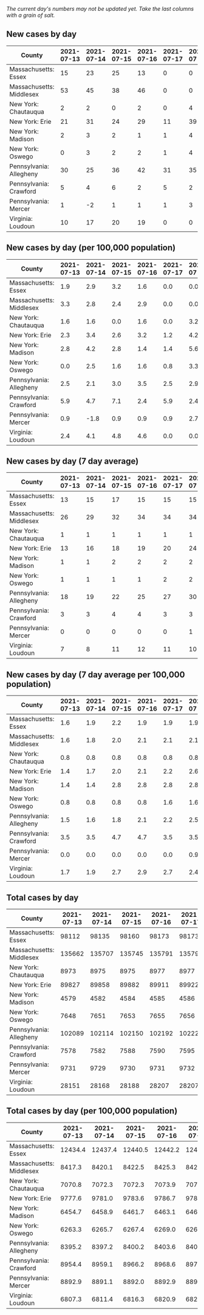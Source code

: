 _The current day's numbers may not be updated yet. Take the last columns with a grain of salt._
## New cases by day

| County | 2021-07-13 | 2021-07-14 | 2021-07-15 | 2021-07-16 | 2021-07-17 | 2021-07-18 | 2021-07-19 |
| --- | --- | --- | --- | --- | --- | --- | --- |
| Massachusetts: Essex | 15 | 23 | 25 | 13 | 0 | 0 | 66 |
| Massachusetts: Middlesex | 53 | 45 | 38 | 46 | 0 | 0 | 147 |
| New York: Chautauqua | 2 | 2 | 0 | 2 | 0 | 4 | 1 |
| New York: Erie | 21 | 31 | 24 | 29 | 11 | 39 | 15 |
| New York: Madison | 2 | 3 | 2 | 1 | 1 | 4 | 2 |
| New York: Oswego | 0 | 3 | 2 | 2 | 1 | 4 | 0 |
| Pennsylvania: Allegheny | 30 | 25 | 36 | 42 | 31 | 35 | 15 |
| Pennsylvania: Crawford | 5 | 4 | 6 | 2 | 5 | 2 | 1 |
| Pennsylvania: Mercer | 1 | -2 | 1 | 1 | 1 | 3 | 3 |
| Virginia: Loudoun | 10 | 17 | 20 | 19 | 0 | 0 | 26 |

## New cases by day (per 100,000 population)

| County | 2021-07-13 | 2021-07-14 | 2021-07-15 | 2021-07-16 | 2021-07-17 | 2021-07-18 | 2021-07-19 |
| --- | --- | --- | --- | --- | --- | --- | --- |
| Massachusetts: Essex | 1.9 | 2.9 | 3.2 | 1.6 | 0.0 | 0.0 | 8.4 |
| Massachusetts: Middlesex | 3.3 | 2.8 | 2.4 | 2.9 | 0.0 | 0.0 | 9.1 |
| New York: Chautauqua | 1.6 | 1.6 | 0.0 | 1.6 | 0.0 | 3.2 | 0.8 |
| New York: Erie | 2.3 | 3.4 | 2.6 | 3.2 | 1.2 | 4.2 | 1.6 |
| New York: Madison | 2.8 | 4.2 | 2.8 | 1.4 | 1.4 | 5.6 | 2.8 |
| New York: Oswego | 0.0 | 2.5 | 1.6 | 1.6 | 0.8 | 3.3 | 0.0 |
| Pennsylvania: Allegheny | 2.5 | 2.1 | 3.0 | 3.5 | 2.5 | 2.9 | 1.2 |
| Pennsylvania: Crawford | 5.9 | 4.7 | 7.1 | 2.4 | 5.9 | 2.4 | 1.2 |
| Pennsylvania: Mercer | 0.9 | -1.8 | 0.9 | 0.9 | 0.9 | 2.7 | 2.7 |
| Virginia: Loudoun | 2.4 | 4.1 | 4.8 | 4.6 | 0.0 | 0.0 | 6.3 |

## New cases by day (7 day average)

| County | 2021-07-13 | 2021-07-14 | 2021-07-15 | 2021-07-16 | 2021-07-17 | 2021-07-18 | 2021-07-19 |
| --- | --- | --- | --- | --- | --- | --- | --- |
| Massachusetts: Essex | 13 | 15 | 17 | 15 | 15 | 15 | 20 |
| Massachusetts: Middlesex | 26 | 29 | 32 | 34 | 34 | 34 | 47 |
| New York: Chautauqua | 1 | 1 | 1 | 1 | 1 | 1 | 2 |
| New York: Erie | 13 | 16 | 18 | 19 | 20 | 24 | 24 |
| New York: Madison | 1 | 1 | 2 | 2 | 2 | 2 | 2 |
| New York: Oswego | 1 | 1 | 1 | 1 | 2 | 2 | 2 |
| Pennsylvania: Allegheny | 18 | 19 | 22 | 25 | 27 | 30 | 31 |
| Pennsylvania: Crawford | 3 | 3 | 4 | 4 | 3 | 3 | 4 |
| Pennsylvania: Mercer | 0 | 0 | 0 | 0 | 0 | 1 | 1 |
| Virginia: Loudoun | 7 | 8 | 11 | 12 | 11 | 10 | 13 |

## New cases by day (7 day average per 100,000 population)

| County | 2021-07-13 | 2021-07-14 | 2021-07-15 | 2021-07-16 | 2021-07-17 | 2021-07-18 | 2021-07-19 |
| --- | --- | --- | --- | --- | --- | --- | --- |
| Massachusetts: Essex | 1.6 | 1.9 | 2.2 | 1.9 | 1.9 | 1.9 | 2.5 |
| Massachusetts: Middlesex | 1.6 | 1.8 | 2.0 | 2.1 | 2.1 | 2.1 | 2.9 |
| New York: Chautauqua | 0.8 | 0.8 | 0.8 | 0.8 | 0.8 | 0.8 | 1.6 |
| New York: Erie | 1.4 | 1.7 | 2.0 | 2.1 | 2.2 | 2.6 | 2.6 |
| New York: Madison | 1.4 | 1.4 | 2.8 | 2.8 | 2.8 | 2.8 | 2.8 |
| New York: Oswego | 0.8 | 0.8 | 0.8 | 0.8 | 1.6 | 1.6 | 1.6 |
| Pennsylvania: Allegheny | 1.5 | 1.6 | 1.8 | 2.1 | 2.2 | 2.5 | 2.5 |
| Pennsylvania: Crawford | 3.5 | 3.5 | 4.7 | 4.7 | 3.5 | 3.5 | 4.7 |
| Pennsylvania: Mercer | 0.0 | 0.0 | 0.0 | 0.0 | 0.0 | 0.9 | 0.9 |
| Virginia: Loudoun | 1.7 | 1.9 | 2.7 | 2.9 | 2.7 | 2.4 | 3.1 |

## Total cases by day

| County | 2021-07-13 | 2021-07-14 | 2021-07-15 | 2021-07-16 | 2021-07-17 | 2021-07-18 | 2021-07-19 |
| --- | --- | --- | --- | --- | --- | --- | --- |
| Massachusetts: Essex | 98112 | 98135 | 98160 | 98173 | 98173 | 98173 | 98239 |
| Massachusetts: Middlesex | 135662 | 135707 | 135745 | 135791 | 135791 | 135791 | 135938 |
| New York: Chautauqua | 8973 | 8975 | 8975 | 8977 | 8977 | 8981 | 8982 |
| New York: Erie | 89827 | 89858 | 89882 | 89911 | 89922 | 89961 | 89976 |
| New York: Madison | 4579 | 4582 | 4584 | 4585 | 4586 | 4590 | 4592 |
| New York: Oswego | 7648 | 7651 | 7653 | 7655 | 7656 | 7660 | 7660 |
| Pennsylvania: Allegheny | 102089 | 102114 | 102150 | 102192 | 102223 | 102258 | 102273 |
| Pennsylvania: Crawford | 7578 | 7582 | 7588 | 7590 | 7595 | 7597 | 7598 |
| Pennsylvania: Mercer | 9731 | 9729 | 9730 | 9731 | 9732 | 9735 | 9738 |
| Virginia: Loudoun | 28151 | 28168 | 28188 | 28207 | 28207 | 28207 | 28233 |

## Total cases by day (per 100,000 population)

| County | 2021-07-13 | 2021-07-14 | 2021-07-15 | 2021-07-16 | 2021-07-17 | 2021-07-18 | 2021-07-19 |
| --- | --- | --- | --- | --- | --- | --- | --- |
| Massachusetts: Essex | 12434.4 | 12437.4 | 12440.5 | 12442.2 | 12442.2 | 12442.2 | 12450.5 |
| Massachusetts: Middlesex | 8417.3 | 8420.1 | 8422.5 | 8425.3 | 8425.3 | 8425.3 | 8434.5 |
| New York: Chautauqua | 7070.8 | 7072.3 | 7072.3 | 7073.9 | 7073.9 | 7077.1 | 7077.8 |
| New York: Erie | 9777.6 | 9781.0 | 9783.6 | 9786.7 | 9787.9 | 9792.2 | 9793.8 |
| New York: Madison | 6454.7 | 6458.9 | 6461.7 | 6463.1 | 6464.5 | 6470.2 | 6473.0 |
| New York: Oswego | 6263.3 | 6265.7 | 6267.4 | 6269.0 | 6269.8 | 6273.1 | 6273.1 |
| Pennsylvania: Allegheny | 8395.2 | 8397.2 | 8400.2 | 8403.6 | 8406.2 | 8409.1 | 8410.3 |
| Pennsylvania: Crawford | 8954.4 | 8959.1 | 8966.2 | 8968.6 | 8974.5 | 8976.8 | 8978.0 |
| Pennsylvania: Mercer | 8892.9 | 8891.1 | 8892.0 | 8892.9 | 8893.8 | 8896.6 | 8899.3 |
| Virginia: Loudoun | 6807.3 | 6811.4 | 6816.3 | 6820.9 | 6820.9 | 6820.9 | 6827.2 |

